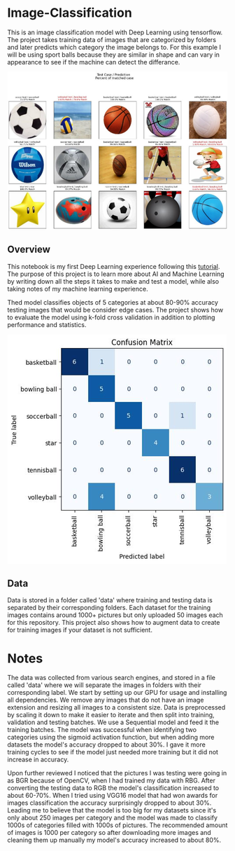 # Image-Classification
This is an image classification model with Deep Learning using tensorflow. The project takes training data of images that are categorized by folders and later predicts which category the image belongs to. For this example I will be using sport balls because they are similar in shape and can vary in appearance to see if the machine can detect the differance.

![alt text](https://github.com/MarcioArak/Image-Classification/blob/main/results/image_testing.jpg)
## Overview
This notebook is my first Deep Learning experience following this [tutorial](https://www.youtube.com/watch?v=jztwpsIzEGc). The purpose of this project is to learn more about AI and Machine Learning by writing down all the steps it takes to make and test a model, while also taking notes of my machine learning experience.

Thed model classifies objects of 5 categories at about 80-90% accuracy testing images that would be consider edge cases. The project shows how to evaluate the model using k-fold cross validation in addition to plotting performance and statistics.


![alt text](https://github.com/MarcioArak/Image-Classification/blob/main/results/confusion_matrix.jpg)

## Data
Data is stored in a folder called 'data' where training and testing data is separated by their corresponding folders. Each dataset for the training images contains around 1000+ pictures but only uploaded 50 images each for this repository. This project also shows how to augment data to create for training images if your dataset is not sufficient.

# Notes

The data was collected from various search engines, and stored in a file called 'data' where we will separate the images in folders with their corresponding label. We start by setting up our GPU for usage and installing all dependencies. We remove any images that do not have an image extension and resizing all images to a consistent size. Data is preprocessed by scaling it down to make it easier to iterate and then split into training, validation and testing batches. We use a Sequential model and feed it the training batches. The model was successful when identifying two categories using the sigmoid activation function, but when adding more datasets the model's accuracy dropped to about 30%. I gave it more training cycles to see if the model just needed more training but it did not increase in accuracy.

Upon further reviewed I noticed that the pictures I was testing were going in as BGR because of OpenCV, when I had trained my data with RBG. After converting the testing data to RGB the model's classification increased to about 60-70%. When I tried using VGG16 model that had won awards for images classification the accuracy surprisingly dropped to about 30%. Leading me to believe that the model is too big for my datasets since it's only about 250 images per category and the model was made to classify 1000s of categories filled with 1000s of pictures. The recommended amount of images is 1000 per category so after downloading more images and cleaning them up manually my model's accuracy increased to about 80%.
